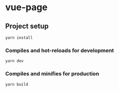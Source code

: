 # vue-page

## Project setup
```
yarn install
```

### Compiles and hot-reloads for development
```
yarn dev
```

### Compiles and minifies for production
```
yarn build
```
